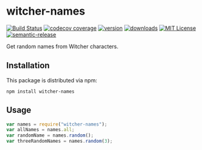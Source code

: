 # witcher-names

[![Build Status](https://travis-ci.org/dqunbp/witcher-names.svg?branch=master)](https://travis-ci.org/dqunbp/witcher-names)
[![codecov coverage](https://img.shields.io/codecov/c/github/dqunbp/witcher-names.svg?style=flat-square)](https://codecov.io/github/dqunbp/witcher-names)
[![version](https://img.shields.io/npm/v/witcher-names.svg?style=flat-square)](http://npm.im/witcher-names)
[![downloads](https://img.shields.io/npm/dm/witcher-names.svg?style=flat-square)](http://npm-stat.com/charts.html?package=witcher-names&from=2015-08-01)
[![MIT License](https://img.shields.io/npm/l/witcher-names.svg?style=flat-square)](http://opensource.org/licenses/MIT)
[![semantic-release](https://img.shields.io/badge/%20%20%F0%9F%93%A6%F0%9F%9A%80-semantic--release-e10079.svg?style=flat-square)](https://github.com/semantic-release/semantic-release)

Get random names from Witcher characters.

## Installation

This package is distributed via npm:

```
npm install witcher-names
```

## Usage

```javascript
var names = require("witcher-names");
var allNames = names.all;
var randomName = names.random();
var threeRandomNames = names.random(3);
```
